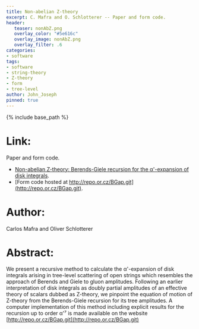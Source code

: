```yaml
---
title: Non-abelian Z-theory
excerpt: C. Mafra and O. Schlotterer -- Paper and form code.
header:
   teaser: nonAbZ.png
   overlay_color: "#5e616c"
   overlay_image: nonAbZ.png
   overlay_filter: .6
categories:
- software
tags:
- software
- string-theory
- Z-theory
- form
- tree-level
author: John_Joseph
pinned: true
---
```

{% include base_path %}

# Link:
Paper and form code.
  * [Non-abelian Z-theory: Berends-Giele recursion for the α\'-expansion of disk integrals](https://arxiv.org/abs/1609.07078).
  * [Form code hosted at http://repo.or.cz/BGap.git](http://repo.or.cz/BGap.git).

# Author:
Carlos Mafra and Oliver Schlotterer

# Abstract:

We present a recursive method to calculate the α\'-expansion of disk integrals arising in tree-level scattering of open strings which resembles the approach of Berends and Giele to gluon amplitudes. Following an earlier interpretation of disk integrals as doubly partial amplitudes of an effective theory of scalars dubbed as Z-theory, we pinpoint the equation of motion of Z-theory from the Berends-Giele recursion for its tree amplitudes. A computer implementation of this method including explicit results for the recursion up to order α\'⁷ is made available on the website [http://repo.or.cz/BGap.git](http://repo.or.cz/BGap.git)
